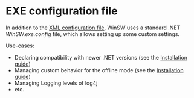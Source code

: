 # EXE configuration file

In addition to the [XML configuration file](xmlConfigFile.md), WinSW uses a standard .NET *WinSW.exe.config* file, which allows setting up some custom settings.

Use-cases:
* Declaring compatibility with newer .NET versions (see the [Installation guide](installation.md))
* Managing custom behavior for the offline mode (see the [Installation guide](installation.md))
* Managing Logging levels of log4j
* etc.
